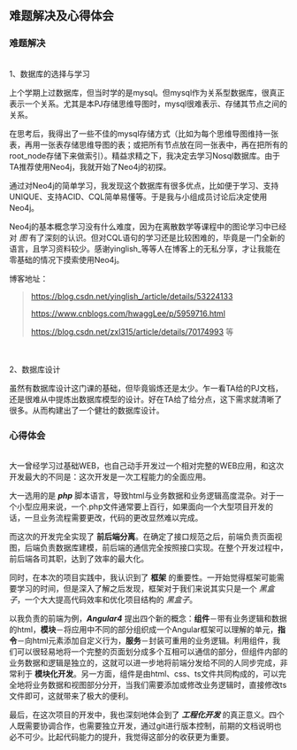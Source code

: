 ##  难题解决及心得体会

###  难题解决
<br/>
1、数据库的选择与学习

上个学期上过数据库，但当时学的是mysql。但mysql作为关系型数据库，很真正表示一个关系。尤其是本PJ存储思维导图时，mysql很难表示、存储其节点之间的关系。

在思考后，我得出了一些不佳的mysql存储方式（比如为每个思维导图维持一张表，再用一张表存储思维导图的表；或把所有节点放在同一张表中，再在把所有的root_node存储下来做索引）。精益求精之下，我决定去学习Nosql数据库。由于TA推荐使用Neo4j，我就开始了Neo4j的初探。

通过对Neo4j的简单学习，我发现这个数据库有很多优点，比如便于学习、支持UNIQUE、支持ACID、CQL简单易懂等。于是我与小组成员讨论后决定使用Neo4j。

Neo4j的基本概念学习没有什么难度，因为在离散数学等课程中的图论学习中已经对 *图* 有了深刻的认识。但对CQL语句的学习还是比较困难的，毕竟是一门全新的语言，且学习资料较少。感谢yinglish_等等人在博客上的无私分享，才让我能在零基础的情况下摸索使用Neo4j。

博客地址：
> https://blog.csdn.net/yinglish_/article/details/53224133
> 
> https://www.cnblogs.com/hwaggLee/p/5959716.html
>
> https://blog.csdn.net/zxl315/article/details/70174993
> 等

<br/>
<br/>
2、数据库设计

虽然有数据库设计这门课的基础，但毕竟锻炼还是太少。乍一看TA给的PJ文档，还是很难从中提炼出数据库模型的设计。好在TA给了给分点，这下需求就清晰了很多。从而构建出了一个健壮的数据库设计。



###  心得体会
<br/>
大一曾经学习过基础WEB，也自己动手开发过一个相对完整的WEB应用，和这次开发最大的不同是：这次开发是一次工程能力的全面应用。

大一选用的是 ***php*** 脚本语言，导致html与业务数据和业务逻辑高度混杂。对于一个小型应用来说，一个.php文件通常要上百行，如果面向一个大型项目开发的话，一旦业务流程需要更改，代码的更改显然难以完成。

而这次的开发完全实现了 **前后端分离**。在确定了接口规范之后，前端负责页面视图，后端负责数据库建模，前后端的通信完全按照接口实现。在整个开发过程中，前后端各司其职，达到了效率的最大化。

同时，在本次的项目实践中，我认识到了 **框架** 的重要性。一开始觉得框架可能需要学习的时间，但是深入了解之后发现，框架对于我们来说其实只是一个 *黑盒子*，一个大大提高代码效率和优化项目结构的 *黑盒子*。

以我负责的前端为例，***Angular4*** 提出四个新的概念：**组件**－带有业务逻辑和数据的html，**模块**－将应用中不同的部分组织成一个Angular框架可以理解的单元，**指令**－向html元素添加自定义行为，**服务**－封装可重用的业务逻辑。利用组件，我们可以很轻易地将一个完整的页面划分成多个互相可以通信的部分，但组件内部的业务数据和逻辑是独立的，这就可以进一步地将前端分发给不同的人同步完成，非常利于 **模块化开发**。另一方面，组件是由html、css、ts文件共同构成的，可以完全地将业务数据和视图部分分开，当我们需要添加或修改业务逻辑时，直接修改ts文件即可，这就带来了极大的便利。

最后，在这次项目的开发中，我也深刻地体会到了 ***工程化开发*** 的真正意义。四个人既需要协调合作，也需要独立开发，通过git进行版本控制，前期的文档说明也必不可少。比起代码能力的提升，我觉得这部分的收获更为重要。





